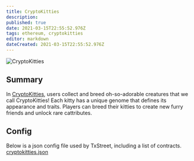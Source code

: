 ```yaml
---
title: CryptoKitties
description:
published: true
date: 2021-03-15T22:55:52.976Z
tags: ethereum, cryptokitties
editor: markdown
dateCreated: 2021-03-15T22:55:52.976Z
---
```


![CryptoKitties](https://txstreet.com/static/img/singles/house_logos/cryptokitties.png)

## Summary

In <a href="https://www.cryptokitties.co/" target="_blank">CryptoKitties</a>, users collect and breed oh-so-adorable creatures that we call CryptoKitties! Each kitty has a unique genome that defines its appearance and traits. Players can breed their kitties to create new furry friends and unlock rare cattributes.

## Config

Below is a json config file used by TxStreet, including a list of contracts. [cryptokitties.json](/ethereum/houses/cryptokitties.json)